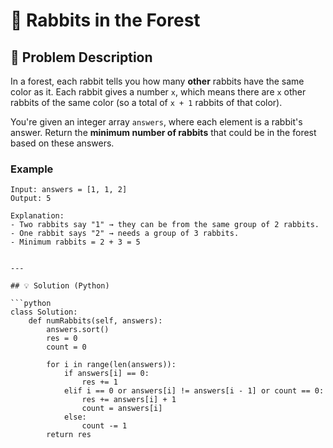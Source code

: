 # 🐇 Rabbits in the Forest

## 📝 Problem Description

In a forest, each rabbit tells you how many **other** rabbits have the same color as it. Each rabbit gives a number `x`, which means there are `x` other rabbits of the same color (so a total of `x + 1` rabbits of that color).

You're given an integer array `answers`, where each element is a rabbit's answer. Return the **minimum number of rabbits** that could be in the forest based on these answers.

### Example

```text
Input: answers = [1, 1, 2]
Output: 5

Explanation:
- Two rabbits say "1" → they can be from the same group of 2 rabbits.
- One rabbit says "2" → needs a group of 3 rabbits.
- Minimum rabbits = 2 + 3 = 5


---

## 💡 Solution (Python)

```python
class Solution:
    def numRabbits(self, answers):
        answers.sort()
        res = 0
        count = 0

        for i in range(len(answers)):
            if answers[i] == 0:
                res += 1  
            elif i == 0 or answers[i] != answers[i - 1] or count == 0:
                res += answers[i] + 1  
                count = answers[i]
            else:
                count -= 1 
        return res
